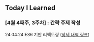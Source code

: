 
## Today I Learned



### [4월 4째주, 3주차] : 간략 주제 작성 


24.04.24 ES6 기반 리팩토링 ([상세 내역 링크](https://github.com/kakao-cloud-edu-5/til-template/blob/main/Jan/yyyy-mm-dd))
